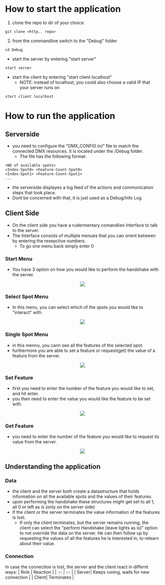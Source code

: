 # How to start the application
1. clone the repo to dir of your choice
```
git clone <http.. repo>
```
2. from the commandline switch to the "Debug" folder
```
cd Debug
```
- start the server by entering "start server"
```
start server
```
- start the client by entering "start client localhost"
  - NOTE: instead of localhost, you could also choose a valid IP that your server runs on
```
start client localhost
```
  
# How to run the application
## Serverside
- you need to configure the "DMX_CONFIG.txt" file to match the connected DMX resources. It is located under the /Debug folder.
  - The file has the following format:
```
<NO of available spots>
<Index-Spot0> <Feature-Count-Spot0>
<Index-Spot1> <Feature-Count-Spot1>
...
```
- the serverside displayes a log feed of the actions and communication steps that took place.
- Dont be concerned with that, it is just used as a Debug/Info Log

## Client Side
- On the client side you have a rudermentary comandlien Interface to talk to the server.
- The Interface consists of multiple menues that you can orient between by entering the resepctive numbers.
  - To go one menu back simply enter 0
### Start Menu
- You have 3 option on how you would like to perform the handshake with the server.
<p align="center">
<img src="./docs/img/Start_Menu.PNG" witdh="100">
</p>


### Select Spot Menu
- In this menu, you can select which of the spots you would like to "interact" with
<p align="center">
<img src="./docs/img/Spots_Menu.PNG" witdh="100">
</p>

### Single Spot Menu
- in this mennu, you cann see all the features of the selected spot.
- furthermore you are able to set a feature or request(get) the value of a feature from the server.
<p align="center">
<img src="./docs/img/SingleSpot_Menu.PNG" witdh="100">
</p>

### Set Feature
- first you need to enter the number of the feature you would like to set, and hit enter.
- you then need to enter the value you would like the feature to be set with.
<p align="center">
<img src="./docs/img/SetFeature_Menu.PNG" witdh="100">
</p>

### Get Feature
- you need to enter the number of the feature you would like to request its value from the server.
<p align="center">
<img src="./docs/img/GetFeature_Menu.PNG" witdh="100">
</p>

## Understanding the application
### Data
- the client and the server both create a datastructure that holds information on all the available spots and the values of their features.
- upon performing the handshake these structures might get set to all 1, all 0 or left as is (only on the server side)
- If the client or the server terminates the value information of the features is lost.
  - If only the client terminates, but the server remains running, the client can select the "perform Handshake (leave lights as is)" option to not override the data on the server. He can then follow up by requesting the values of all the features he is interested in, to relearn about their value.


### Connection
In case the connection is lost, the server and the client react in differnt ways:
| Role | Reaction |
| :-:  | :-:      |
| Server| Keeps runing, waits for new connection |
| Client| Terminates |
